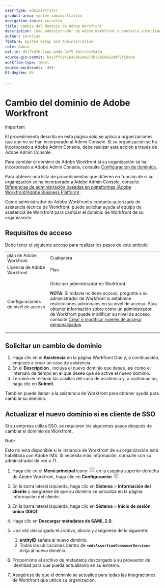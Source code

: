 ```yaml
---
user-type: administrator
product-area: system-administration
navigation-topic: security
title: Cambio del dominio de Adobe Workfront
description: Como administrador de Adobe Workfront y contacto autorizado de asistencia técnica de Workfront, puede solicitar ayuda al equipo de asistencia de Workfront para cambiar el dominio de Workfront de su organización.
author: Caroline
feature: System Setup and Administration
role: Admin
exl-id: d817bd2b-1aaa-4dde-8e75-392c1da2943a
source-git-commit: b413ffc2416439629e073b32b5e9828df2f5de90
workflow-type: tm+mt
source-wordcount: '459'
ht-degree: 0%

---
```


# Cambio del dominio de Adobe Workfront

>[!IMPORTANT]
>
>El procedimiento descrito en esta página solo se aplica a organizaciones que aún no se han incorporado al Admin Console. Si su organización se ha incorporado a Adobe Admin Console, debe realizar esta acción a través de Adobe Admin Console.
>
>Para cambiar el dominio de Adobe Workfront si su organización se ha incorporado a Adobe Admin Console, consulte [Configuración de dominios](https://helpx.adobe.com/enterprise/using/set-up-identity.html#setup-domains).
>
>Para obtener una lista de procedimientos que difieren en función de si su organización se ha incorporado a Adobe Admin Console, consulte [Diferencias de administración basadas en plataformas (Adobe Workfront/Adobe Business Platform)](../../../administration-and-setup/get-started-wf-administration/actions-in-admin-console.md).

Como administrador de Adobe Workfront y contacto autorizado de asistencia técnica de Workfront, puede solicitar ayuda al equipo de asistencia de Workfront para cambiar el dominio de Workfront de su organización.

## Requisitos de acceso

Debe tener el siguiente acceso para realizar los pasos de este artículo:

<table style="table-layout:auto"> 
 <col> 
 <col> 
 <tbody> 
  <tr> 
   <td role="rowheader">plan de Adobe Workfront</td> 
   <td>Cualquiera</td> 
  </tr> 
  <tr> 
   <td role="rowheader">Licencia de Adobe Workfront</td> 
   <td>Plan</td> 
  </tr> 
  <tr> 
   <td role="rowheader">Configuraciones de nivel de acceso</td> 
   <td> <p>Debe ser administrador de Workfront.</p> <p><b>NOTA</b>: Si todavía no tiene acceso, pregunte a su administrador de Workfront si establece restricciones adicionales en su nivel de acceso. Para obtener información sobre cómo un administrador de Workfront puede modificar su nivel de acceso, consulte <a href="../../../administration-and-setup/add-users/configure-and-grant-access/create-modify-access-levels.md" class="MCXref xref">Crear o modificar niveles de acceso personalizados</a>.</p> </td> 
  </tr> 
 </tbody> 
</table>

## Solicitar un cambio de dominio

1. Haga clic en el **Asistencia** en la página Workfront One y, a continuación, empiece a crear un caso de asistencia.
1. En el **Descripción** , incluya el nuevo dominio que desee, así como el intervalo de tiempo en el que desee que se active el nuevo dominio.
1. Termine de rellenar las casillas del caso de asistencia y, a continuación, haga clic en **Submit**.

También puede llamar a la asistencia de Workfront para obtener ayuda para cambiar su dominio.

## Actualizar el nuevo dominio si es cliente de SSO

Si su empresa utiliza SSO, se requieren los siguientes pasos después de cambiar el dominio de Workfront.

>[!NOTE]
>
>Esto no está disponible si la instancia de Workfront de su organización está habilitada con Adobe IMS. Si necesita más información, consulte con su administrador de red o TI.

1. Haga clic en el **Menú principal** icono ![](assets/main-menu-icon.png) en la esquina superior derecha de Adobe Workfront, haga clic en **Configuración** ![](assets/gear-icon-settings.png).

1. En la barra lateral izquierda, haga clic en **Sistema** > **Información del cliente** y asegúrese de que su dominio se actualiza en la página Información del cliente .

1. En la barra lateral izquierda, haga clic en **Sistema** > **Inicio de sesión único (SSO)**.

1. Haga clic en **Descargar metadatos de SAML 2.0**.
1. Una vez descargado el archivo, ábralo y asegúrese de lo siguiente:

   1. **entityID** señala al nuevo dominio.
   1. Todas las ubicaciones dentro de **`<md:AssertionConsumerService>`** dirija al nuevo dominio.

1. Proporcione el archivo de metadatos descargado a su proveedor de identidad para que pueda actualizarlo en su extremo.
1. Asegúrese de que el dominio se actualice para todas las integraciones de Workfront que utilice su organización.
